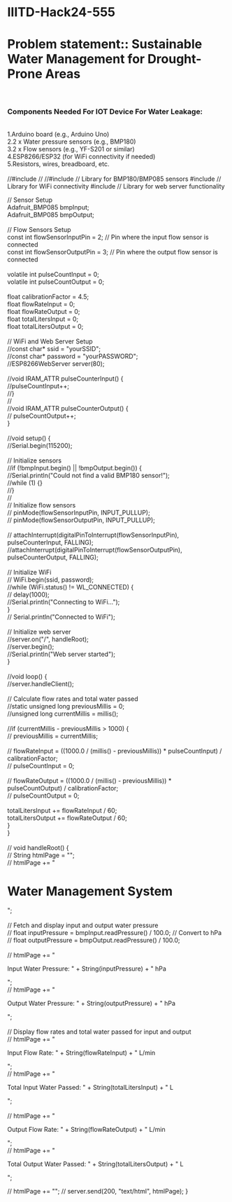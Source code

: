 # IIITD-Hack24-555<br>
<h1>Problem statement:: Sustainable Water Management for Drought-Prone Areas</h1><br>
<h3>Components Needed For IOT Device For Water Leakage:</h3><br>
1.Arduino board (e.g., Arduino Uno)<br>
2.2 x Water pressure sensors (e.g., BMP180)<br>
3.2 x Flow sensors (e.g., YF-S201 or similar)<br>
4.ESP8266/ESP32 (for WiFi connectivity if needed)<br>
5.Resistors, wires, breadboard, etc.<br>
<br>
//#include <Wire.h> //
//#include <Adafruit_BMP085.h>  // Library for BMP180/BMP085 sensors
#include <ESP8266WiFi.h>      // Library for WiFi connectivity
#include <ESP8266WebServer.h> // Library for web server functionality

// Sensor Setup<br>
Adafruit_BMP085 bmpInput;<br>
Adafruit_BMP085 bmpOutput;<br>
<br>
// Flow Sensors Setup<br>
const int flowSensorInputPin = 2; // Pin where the input flow sensor is connected<br>
const int flowSensorOutputPin = 3; // Pin where the output flow sensor is connected<br>
<br>
volatile int pulseCountInput = 0;<br>
volatile int pulseCountOutput = 0;<br>
<br>
float calibrationFactor = 4.5;<br>
float flowRateInput = 0;<br>
float flowRateOutput = 0;<br>
float totalLitersInput = 0;<br>
float totalLitersOutput = 0;<br>
<br>
// WiFi and Web Server Setup<br>
//const char* ssid = "yourSSID";<br>
//const char* password = "yourPASSWORD";<br>
//ESP8266WebServer server(80);<br>
<br>
//void IRAM_ATTR pulseCounterInput() {<br>
  //pulseCountInput++;<br>
//}<br>
//<br>
//void IRAM_ATTR pulseCounterOutput() {<br>
 // pulseCountOutput++;<br>
}<br>
<br>
//void setup() {<br>
  //Serial.begin(115200);<br>
<br>
  // Initialize sensors<br>
  //if (!bmpInput.begin() || !bmpOutput.begin()) {<br>
    //Serial.println("Could not find a valid BMP180 sensor!");<br>
    //while (1) {}<br>
  //}<br>
//<br>
  // Initialize flow sensors<br>
 // pinMode(flowSensorInputPin, INPUT_PULLUP);<br>
 // pinMode(flowSensorOutputPin, INPUT_PULLUP);<br>
<br>
//  attachInterrupt(digitalPinToInterrupt(flowSensorInputPin), pulseCounterInput, FALLING);<br>
  //attachInterrupt(digitalPinToInterrupt(flowSensorOutputPin), pulseCounterOutput, FALLING);<br>
<br>
  // Initialize WiFi<br>
//  WiFi.begin(ssid, password);<br>
  //while (WiFi.status() != WL_CONNECTED) {<br>
   // delay(1000);<br>
    //Serial.println("Connecting to WiFi...");<br>
  }<br>
 // Serial.println("Connected to WiFi");<br>
<br>
  // Initialize web server<br>
  //server.on("/", handleRoot);<br>
  //server.begin();<br>
  //Serial.println("Web server started");<br>
}<br>
<br>
//void loop() {<br>
  //server.handleClient();<br>
<br>
  // Calculate flow rates and total water passed<br>
  //static unsigned long previousMillis = 0;<br>
  //unsigned long currentMillis = millis();<br>
<br>
  //if (currentMillis - previousMillis > 1000) {<br>
   // previousMillis = currentMillis;<br>
    <br>
   // flowRateInput = ((1000.0 / (millis() - previousMillis)) * pulseCountInput) / calibrationFactor;<br>
   // pulseCountInput = 0;<br>
    <br>
 //   flowRateOutput = ((1000.0 / (millis() - previousMillis)) * pulseCountOutput) / calibrationFactor;<br>
 //      pulseCountOutput = 0;<br>
<br>
    totalLitersInput += flowRateInput / 60;<br>
    totalLitersOutput += flowRateOutput / 60;<br>
  }<br>
}<br>
<br>
 //  void handleRoot() {<br>
 //    String htmlPage = "<html><body>";<br>
 //    htmlPage += "<h1>Water Management System</h1>";<br>
  <br>
  // Fetch and display input and output water pressure<br>
 //    float inputPressure = bmpInput.readPressure() / 100.0; // Convert to hPa<br>
 //    float outputPressure = bmpOutput.readPressure() / 100.0;<br>
  <br>
 //    htmlPage += "<p>Input Water Pressure: " + String(inputPressure) + " hPa</p>";<br>
 //    htmlPage += "<p>Output Water Pressure: " + String(outputPressure) + " hPa</p>";<br>
  <br>
  // Display flow rates and total water passed for input and output<br>
 //    htmlPage += "<p>Input Flow Rate: " + String(flowRateInput) + " L/min</p>";<br>
 //    htmlPage += "<p>Total Input Water Passed: " + String(totalLitersInput) + " L</p>";<br>
<br>
 //    htmlPage += "<p>Output Flow Rate: " + String(flowRateOutput) + " L/min</p>";<br>
 //    htmlPage += "<p>Total Output Water Passed: " + String(totalLitersOutput) + " L</p>";<br>
  
 //    htmlPage += "</body></html>";
 //    server.send(200, "text/html", htmlPage);
}
